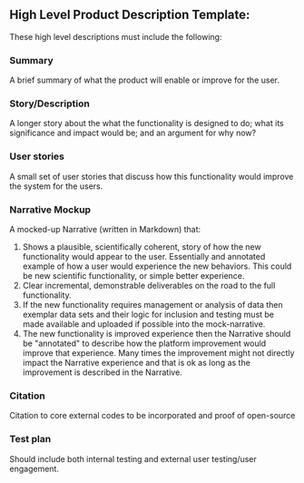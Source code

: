 ## High Level Product Description Template:

These high level descriptions must include the following: 

### Summary
A brief summary of what the product will enable or improve for the user. 

### Story/Description
A longer story about the what the functionality is designed to do; what its significance and impact would be; and an argument for why now?

### User stories
A small set of user stories that discuss how this functionality would improve the system for the users. 

### Narrative Mockup
A mocked-up Narrative (written in Markdown) that:  
  1. Shows a plausible, scientifically coherent, story of how the new functionality would appear to the user. Essentially and annotated example of how a user would experience the new behaviors. This could be new scientific functionality, or simple better experience. 
  2. Clear incremental, demonstrable deliverables on the road to the full functionality. 
  3. If the new functionality requires management or analysis of data then exemplar data sets and their logic for inclusion and testing must be made available and uploaded if possible into the mock-narrative. 
  4. The new functionality is improved experience then the Narrative should be "annotated" to describe how the platform improvement would improve that experience. Many times the improvement might not directly impact the Narrative experience and that is ok as long as the improvement is described in the Narrative. 

### Citation
Citation to core external codes to be incorporated and proof of open-source

### Test plan
Should include both internal testing and external user testing/user engagement.
